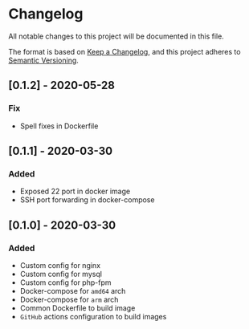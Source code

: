 # Changelog
All notable changes to this project will be documented in this file.

The format is based on [Keep a Changelog](https://keepachangelog.com/en/1.0.0/),
and this project adheres to [Semantic Versioning](https://semver.org/spec/v2.0.0.html).

## [0.1.2] - 2020-05-28
### Fix
- Spell fixes in Dockerfile

## [0.1.1] - 2020-03-30
### Added
- Exposed 22 port in docker image
- SSH port forwarding in docker-compose

## [0.1.0] - 2020-03-30
### Added
- Custom config for nginx
- Custom config for mysql
- Custom config for php-fpm
- Docker-compose for `amd64` arch
- Docker-compose for `arm` arch
- Common Dockerfile to build image
- `GitHub` actions configuration to build images


